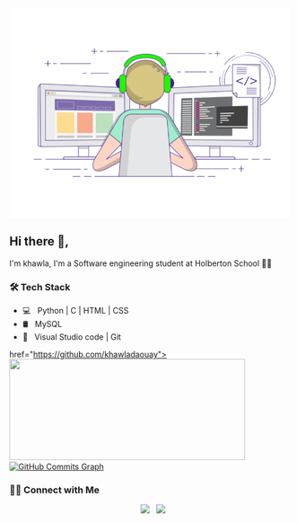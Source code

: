<img align="center" alt="GIF" src="https://raw.githubusercontent.com/devSouvik/devSouvik/master/gif3.gif" width="500"/>
<br/>

## Hi there 👋, 
I'm khawla, I'm a Software engineering student at Holberton School 👨‍💻

<h3>🛠 Tech Stack</h3>

- 💻 &nbsp; Python | C | HTML | CSS 
- 🛢 &nbsp; MySQL
- 🔧 &nbsp; Visual Studio code | Git

 href="https://github.com/khawladaouay">
  <img height="180em" src="https://github-readme-stats.vercel.app/api/top-langs/?username=khawladaouay&theme=dark&layout=compact" width="420" />
  <a href="https://github.com/khawladaouay"><img src="https://activity-graph.herokuapp.com/graph?username=khawladaouay&bg_color=130F40&color=ffffff&line=0891b2&point=ffffff&area_color=1c1917&area=true&hide_border=true&custom_title=GitHub%20Commits%20Graph" alt="GitHub Commits Graph" /></a>

<h3> 🤝🏻 Connect with Me </h3>

<p align="center"> 
&nbsp; <a href="https://www.linkedin.com/in/khawla-daouay-90249022b" target="_blank" rel="noopener noreferrer"><img src="https://img.icons8.com/plasticine/100/000000/linkedin.png" width="50" /></a>
&nbsp; <a href="mailto:daouaykhawla782@gmail.com" target="_blank" rel="noopener noreferrer"><img src="https://img.icons8.com/plasticine/100/000000/gmail.png"  width="50" /></a>
</p>
